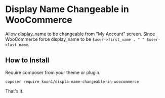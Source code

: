 # Display Name Changeable in WooCommerce

Allow display_name to be changeable from "My Account" screen.
Since WooCommerce force display_name to be `$user->first_name . " " $user->last_name`.

## How to Install

Require composer from your theme or plugin.

```
coposer require kuon1/displa-name-changeable-in-woocommerce
```

That's it.
